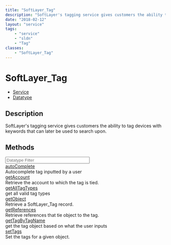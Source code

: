 ```yaml
---
title: "SoftLayer_Tag"
description: "SoftLayer's tagging service gives customers the ability to tag devices with keywords that can later be used to search up... "
date: "2018-02-12"
layout: "service"
tags:
    - "service"
    - "sldn"
    - "Tag"
classes:
    - "SoftLayer_Tag"
---
```

# SoftLayer_Tag
<div id='service-datatype'>
    <ul id='sldn-reference-tabs'>
    <li id='service'> <a href='/reference/services/SoftLayer_Tag' >Service</a></li>    <li id='datatype'> <a href='/reference/datatypes/SoftLayer_Tag' >Datatype</a></li>
    </ul>
</div>

## Description
SoftLayer's tagging service gives customers the ability to tag devices with keywords that can later be used to search upon. 
        
        
<div id="properties" class="content">
    <h2>Methods</h2>
    <div class="view-filters">
        <div class="clearfix">
            <div class="search-input-box">
                <input placeholder="Datatype Filter" onkeyup="titleSearch(inputId='edit-combine', divId='method-div', elementClass='method-row')" 
                    type="text" id="edit-combine" value="" size="30" maxlength="128" class="form-text">
            </div>
        </div>
    </div>
    <div id="method-div">
            <div class="method-row">
                        <span class='view-field-title'><a href='/reference/services/SoftLayer_Tag/autoComplete'> autoComplete</a> </span>
            <div class='views-field-body'>Autocomplete tag inputted by a user</div>
        </div>
            <div class="method-row">
                        <span class='view-field-title'><a href='/reference/services/SoftLayer_Tag/getAccount'> getAccount</a> </span>
            <div class='views-field-body'>Retrieve the account to which the tag is tied.</div>
        </div>
            <div class="method-row">
                        <span class='view-field-title'><a href='/reference/services/SoftLayer_Tag/getAllTagTypes'> getAllTagTypes</a> </span>
            <div class='views-field-body'>get all valid tag types</div>
        </div>
            <div class="method-row">
                        <span class='view-field-title'><a href='/reference/services/SoftLayer_Tag/getObject'> getObject</a> </span>
            <div class='views-field-body'>Retrieve a SoftLayer_Tag record.</div>
        </div>
            <div class="method-row">
                        <span class='view-field-title'><a href='/reference/services/SoftLayer_Tag/getReferences'> getReferences</a> </span>
            <div class='views-field-body'>Retrieve references that tie object to the tag.</div>
        </div>
            <div class="method-row">
                        <span class='view-field-title'><a href='/reference/services/SoftLayer_Tag/getTagByTagName'> getTagByTagName</a> </span>
            <div class='views-field-body'>get the tag object based on what the user inputs</div>
        </div>
            <div class="method-row">
                        <span class='view-field-title'><a href='/reference/services/SoftLayer_Tag/setTags'> setTags</a> </span>
            <div class='views-field-body'>Set the tags for a given object.</div>
        </div>
        </div>
</div>

